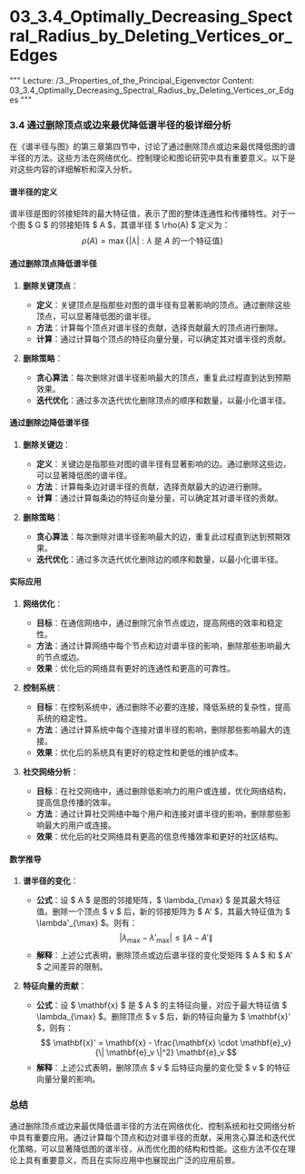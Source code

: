# 03_3.4_Optimally_Decreasing_Spectral_Radius_by_Deleting_Vertices_or_Edges

"""
Lecture: /3._Properties_of_the_Principal_Eigenvector
Content: 03_3.4_Optimally_Decreasing_Spectral_Radius_by_Deleting_Vertices_or_Edges
"""

### 3.4 通过删除顶点或边来最优降低谱半径的极详细分析

在《谱半径与图》的第三章第四节中，讨论了通过删除顶点或边来最优降低图的谱半径的方法。这些方法在网络优化、控制理论和图论研究中具有重要意义。以下是对这些内容的详细解析和深入分析。

#### 谱半径的定义

谱半径是图的邻接矩阵的最大特征值，表示了图的整体连通性和传播特性。对于一个图 $ G $ 的邻接矩阵 $ A $，其谱半径 $ \rho(A) $ 定义为：
$$ \rho(A) = \max \{ |\lambda| : \lambda \text{ 是 } A \text{ 的一个特征值} \} $$

#### 通过删除顶点降低谱半径

1. **删除关键顶点**：
   - **定义**：关键顶点是指那些对图的谱半径有显著影响的顶点。通过删除这些顶点，可以显著降低图的谱半径。
   - **方法**：计算每个顶点对谱半径的贡献，选择贡献最大的顶点进行删除。
   - **计算**：通过计算每个顶点的特征向量分量，可以确定其对谱半径的贡献。

2. **删除策略**：
   - **贪心算法**：每次删除对谱半径影响最大的顶点，重复此过程直到达到预期效果。
   - **迭代优化**：通过多次迭代优化删除顶点的顺序和数量，以最小化谱半径。

#### 通过删除边降低谱半径

1. **删除关键边**：
   - **定义**：关键边是指那些对图的谱半径有显著影响的边。通过删除这些边，可以显著降低图的谱半径。
   - **方法**：计算每条边对谱半径的贡献，选择贡献最大的边进行删除。
   - **计算**：通过计算每条边的特征向量分量，可以确定其对谱半径的贡献。

2. **删除策略**：
   - **贪心算法**：每次删除对谱半径影响最大的边，重复此过程直到达到预期效果。
   - **迭代优化**：通过多次迭代优化删除边的顺序和数量，以最小化谱半径。

#### 实际应用

1. **网络优化**：
   - **目标**：在通信网络中，通过删除冗余节点或边，提高网络的效率和稳定性。
   - **方法**：通过计算网络中每个节点和边对谱半径的影响，删除那些影响最大的节点或边。
   - **效果**：优化后的网络具有更好的连通性和更高的可靠性。

2. **控制系统**：
   - **目标**：在控制系统中，通过删除不必要的连接，降低系统的复杂性，提高系统的稳定性。
   - **方法**：通过计算系统中每个连接对谱半径的影响，删除那些影响最大的连接。
   - **效果**：优化后的系统具有更好的稳定性和更低的维护成本。

3. **社交网络分析**：
   - **目标**：在社交网络中，通过删除低影响力的用户或连接，优化网络结构，提高信息传播的效率。
   - **方法**：通过计算社交网络中每个用户和连接对谱半径的影响，删除那些影响最大的用户或连接。
   - **效果**：优化后的社交网络具有更高的信息传播效率和更好的社区结构。

#### 数学推导

1. **谱半径的变化**：
   - **公式**：设 $ A $ 是图的邻接矩阵，$ \lambda_{\max} $ 是其最大特征值。删除一个顶点 $ v $ 后，新的邻接矩阵为 $ A' $，其最大特征值为 $ \lambda'_{\max} $。则有：
     $$ |\lambda_{\max} - \lambda'_{\max}| \leq \|A - A'\| $$
   - **解释**：上述公式表明，删除顶点或边后谱半径的变化受矩阵 $ A $ 和 $ A' $ 之间差异的限制。

2. **特征向量的贡献**：
   - **公式**：设 $ \mathbf{x} $ 是 $ A $ 的主特征向量，对应于最大特征值 $ \lambda_{\max} $。删除顶点 $ v $ 后，新的特征向量为 $ \mathbf{x}' $，则有：
     $$ \mathbf{x}' = \mathbf{x} - \frac{\mathbf{x} \cdot \mathbf{e}_v}{\| \mathbf{e}_v \|^2} \mathbf{e}_v $$
   - **解释**：上述公式表明，删除顶点 $ v $ 后特征向量的变化受 $ v $ 的特征向量分量的影响。

### 总结

通过删除顶点或边来最优降低谱半径的方法在网络优化、控制系统和社交网络分析中具有重要应用。通过计算每个顶点和边对谱半径的贡献，采用贪心算法和迭代优化策略，可以显著降低图的谱半径，从而优化图的结构和性能。这些方法不仅在理论上具有重要意义，而且在实际应用中也展现出广泛的应用前景。